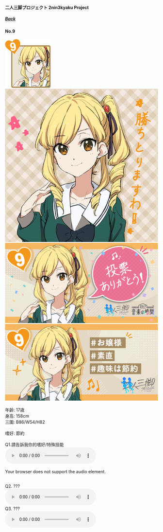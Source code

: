 #### 二人三脚プロジェクト 2nin3kyaku Project
##### [Back](2nin3kyaku_List.md)

#### No.9
<img src="../../../Img/Nanaon/2nin3kyaku/9/9_thumb.png"><br>
<img src="../../../Img/Nanaon/2nin3kyaku/9/9_main.png"><br>
<img src="../../../Img/Nanaon/2nin3kyaku/9/9_thanks.png"><br>
<img src="../../../Img/Nanaon/2nin3kyaku/9/9_desc.png"><br>
<br>
年齡: 17歳<br>
身高: 158cm<br>
三圍: B86/W54/H82<br>
<br>
嗜好: 節約<br>
<br>
Q1.請告訴我你的嗜好/特殊技能<br>
<audio controls="controls">
  <source type="audio/mp3" src="../../../Resources/2nin3kyaku/No9_voice_1.mp3"></source>
  <p>Your browser does not support the audio element.</p>
</audio><br>
Q2. ??? <br>
<audio controls="controls">
  <source type="audio/mp3" src="../../../Resources/2nin3kyaku/No9_voice_2.mp3"></source>
  <p>Your browser does not support the audio element.</p>
</audio><br>
Q3. ??? <br>
<audio controls="controls">
  <source type="audio/mp3" src="../../../Resources/2nin3kyaku/No9_voice_3.mp3"></source>
  <p>Your browser does not support the audio element.</p>
</audio><br>